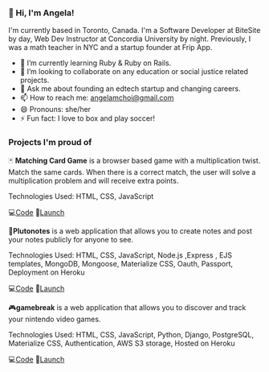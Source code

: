 ### 👋 Hi, I'm Angela! 
I'm currently based in Toronto, Canada. I'm a Software Developer at BiteSite by day, Web Dev Instructor at Concordia University by night. Previously, I was a math teacher in NYC and a startup founder at Frip App.

- 🌱 I’m currently learning Ruby & Ruby on Rails.
- 👯 I’m looking to collaborate on any education or social justice related projects.
- 💬 Ask me about founding an edtech startup and changing careers.
- 📫 How to reach me: angelamchoi@gmail.com
- 😄 Pronouns: she/her
- ⚡ Fun fact: I love to box and play soccer!

### Projects I'm proud of
🃏 **Matching Card Game** is a browser based game with a multiplication twist. Match the same cards. When there is a correct match, the user will solve a multiplication problem and will receive extra points. 

Technologies Used: HTML, CSS, JavaScript

💻[Code](https://github.com/angelamchoi/card-game)  🔗[Launch](https://angelamchoi.github.io/card-game/)

📝**Plutonotes** is a web application that allows you to create notes and post your notes publicly for anyone to see. 

Technologies Used: HTML, CSS, JavaScript, Node.js ,Express , EJS templates, MongoDB, Mongoose, Materialize CSS, Oauth, Passport, Deployment on Heroku

💻[Code](https://github.com/angelamchoi/plutonotes)  🔗[Launch](https://plutonotes.herokuapp.com/)

🎮**gamebreak** is a web application that allows you to discover and track your nintendo video games.

Technologies Used:  HTML, CSS, JavaScript, Python, Django, PostgreSQL, Materialize CSS, Authentication, AWS S3 storage, Hosted on Heroku

💻[Code](https://github.com/angelamchoi/gamebreak)  🔗[Launch](https://gamebreakk.herokuapp.com/)


<!--
**angelamchoi/angelamchoi** is a ✨ _special_ ✨ repository because its `README.md` (this file) appears on your GitHub profile.


-->
